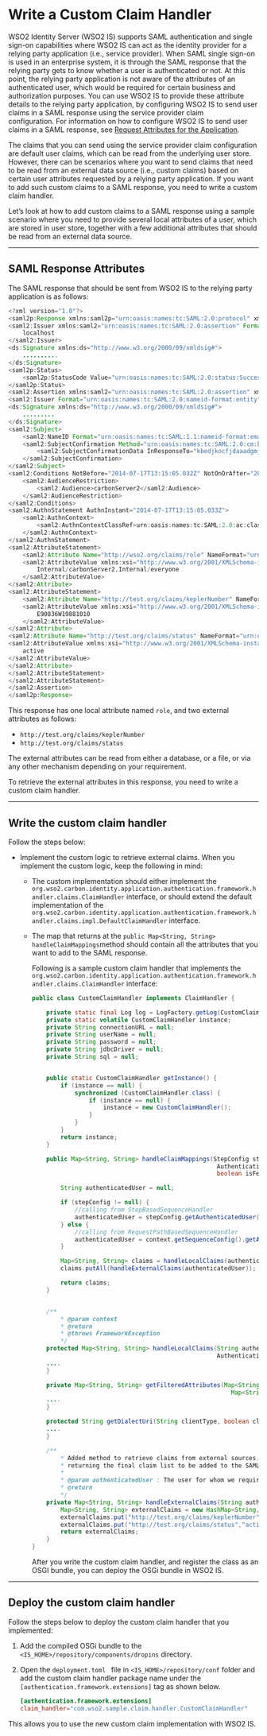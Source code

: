 # Write a Custom Claim Handler

WSO2 Identity Server (WSO2 IS) supports SAML authentication and single sign-on capabilities where WSO2 IS can act as 
the identity provider for a relying party application (i.e., service provider). When SAML single sign-on is used in an 
enterprise system, it is through the SAML response that the relying party gets to know whether a user is authenticated 
or not. At this point, the relying party application is not aware of the attributes of an authenticated user, which 
would be required for certain business and authorization purposes. You can use WSO2 IS to provide these attribute 
details to the relying party application, by configuring WSO2 IS to send user claims in a SAML response using the 
service provider claim configuration. For information on how to configure WSO2 IS to send user claims in a SAML 
response, see [Request Attributes for the Application](../../../guides/login/request-attributes/).

The claims that you can send using the service provider claim configuration are default user claims, which can be read 
from the underlying user store. However, there can be scenarios where you want to send claims that need to be read from 
an external data source (i.e., custom claims) based on certain user attributes requested by a relying party application. 
If you want to add such custom claims to a SAML response, you need to write a custom claim handler.

Let’s look at how to add custom claims to a SAML response using a sample scenario where you need to provide several local attributes of a user, which are stored in user store, together with a few additional attributes that should be read from an external data source.

---

## SAML Response Attributes

The SAML response that should be sent from WSO2 IS to the relying party application is as follows:

``` java
<?xml version="1.0"?>
<saml2p:Response xmlns:saml2p="urn:oasis:names:tc:SAML:2.0:protocol" xmlns:xs="http://www.w3.org/2001/XMLSchema" Destination="https://localhost:9444/acs" ID="faibaccbcepemkackalbbjkihlegenhhigcdjbjk" InResponseTo="kbedjkocfjdaaadgmjeipbegnclbelfffbpbophe" IssueInstant="2014-07-17T13:15:05.032Z" Version="2.0">
<saml2:Issuer xmlns:saml2="urn:oasis:names:tc:SAML:2.0:assertion" Format="urn:oasis:names:tc:SAML:2.0:nameid-format:entity">
    localhost
</saml2:Issuer>
<ds:Signature xmlns:ds="http://www.w3.org/2000/09/xmldsig#">
    ..........
</ds:Signature>
<saml2p:Status>
    <saml2p:StatusCode Value="urn:oasis:names:tc:SAML:2.0:status:Success"/>
</saml2p:Status>
<saml2:Assertion xmlns:saml2="urn:oasis:names:tc:SAML:2.0:assertion" xmlns:xs="http://www.w3.org/2001/XMLSchema" ID="phmbbieedpcfdhcignelnepkemobepgaaipbjjdk" IssueInstant="2014-07-17T13:15:05.032Z" Version="2.0">
<saml2:Issuer Format="urn:oasis:names:tc:SAML:2.0:nameid-format:entity">localhost</saml2:Issuer>
<ds:Signature xmlns:ds="http://www.w3.org/2000/09/xmldsig#">
    .........
</ds:Signature>
<saml2:Subject>
    <saml2:NameID Format="urn:oasis:names:tc:SAML:1.1:nameid-format:emailAddress">Administrator</saml2:NameID>
    <saml2:SubjectConfirmation Method="urn:oasis:names:tc:SAML:2.0:cm:bearer">
        <saml2:SubjectConfirmationData InResponseTo="kbedjkocfjdaaadgmjeipbegnclbelfffbpbophe" NotOnOrAfter="2014-07-17T13:20:05.032Z" Recipient="https://localhost:9444/acs"/>
    </saml2:SubjectConfirmation>
</saml2:Subject>
<saml2:Conditions NotBefore="2014-07-17T13:15:05.032Z" NotOnOrAfter="2014-07-17T13:20:05.032Z">
    <saml2:AudienceRestriction>
        <saml2:Audience>carbonServer2</saml2:Audience>
    </saml2:AudienceRestriction>
</saml2:Conditions>
<saml2:AuthnStatement AuthnInstant="2014-07-17T13:15:05.033Z">
    <saml2:AuthnContext>
        <saml2:AuthnContextClassRef>urn:oasis:names:tc:SAML:2.0:ac:classes:Password</saml2:AuthnContextClassRef>
    </saml2:AuthnContext>
</saml2:AuthnStatement>
<saml2:AttributeStatement>
    <saml2:Attribute Name="http://wso2.org/claims/role" NameFormat="urn:oasis:names:tc:SAML:2.0:attrname-format:basic">
    <saml2:AttributeValue xmlns:xsi="http://www.w3.org/2001/XMLSchema-instance" xsi:type="xs:string">
        Internal/carbonServer2,Internal/everyone
    </saml2:AttributeValue>
</saml2:Attribute>
<saml2:AttributeStatement>
    <saml2:Attribute Name="http://test.org/claims/keplerNumber" NameFormat="urn:oasis:names:tc:SAML:2.0:attrname-format:basic">
    <saml2:AttributeValue xmlns:xsi="http://www.w3.org/2001/XMLSchema-instance" xsi:type="xs:string">
        E90836W19881010
    </saml2:AttributeValue>
</saml2:Attribute>
<saml2:Attribute Name="http://test.org/claims/status" NameFormat="urn:oasis:names:tc:SAML:2.0:attrname-format:basic">
<saml2:AttributeValue xmlns:xsi="http://www.w3.org/2001/XMLSchema-instance" xsi:type="xs:string">
    active
</saml2:AttributeValue>
</saml2:Attribute>
</saml2:AttributeStatement>
</saml2:AttributeStatement>
</saml2:Assertion>
</saml2p:Response>
```

This response has one local attribute named `role`, and two external attributes as follows:

-   `http://test.org/claims/keplerNumber`
-   `http://test.org/claims/status`

The external attributes can be read from either a database, or a file, or via any other mechanism depending on your requirement.

To retrieve the external attributes in this response, you need to write
a custom claim handler.

---

## Write the custom claim handler

Follow the steps below:

-   Implement the custom logic to retrieve external claims. When you
    implement the custom logic, keep the following in mind:

    -   The custom implementation should either implement the `org.wso2.carbon.identity.application.authentication.framework.handler.claims.ClaimHandler`
        interface, or should extend the default implementation of the `org.wso2.carbon.identity.application.authentication.framework.handler.claims.impl.DefaultClaimHandler` interface.
    -   The map that returns at the `public Map<String, String> handleClaimMappings`method should contain all the attributes that you want to add to
        the SAML response.

        Following is a sample custom claim handler that implements the `org.wso2.carbon.identity.application.authentication.framework.handler.claims.ClaimHandler` interface:

        ``` java
        public class CustomClaimHandler implements ClaimHandler {

            private static final Log log = LogFactory.getLog(CustomClaimHandler.class);
            private static volatile CustomClaimHandler instance;
            private String connectionURL = null;
            private String userName = null;
            private String password = null;
            private String jdbcDriver = null;
            private String sql = null;


            public static CustomClaimHandler getInstance() {
                if (instance == null) {
                    synchronized (CustomClaimHandler.class) {
                        if (instance == null) {
                            instance = new CustomClaimHandler();
                        }
                    }
                }
                return instance;
            }

            public Map<String, String> handleClaimMappings(StepConfig stepConfig,
                                                            AuthenticationContext context, Map<String, String> remoteAttributes,
                                                            boolean isFederatedClaims) throws FrameworkException {

                String authenticatedUser = null;

                if (stepConfig != null) {
                    //calling from StepBasedSequenceHandler
                    authenticatedUser = stepConfig.getAuthenticatedUser();
                } else {
                    //calling from RequestPathBasedSequenceHandler
                    authenticatedUser = context.getSequenceConfig().getAuthenticatedUser();
                }

                Map<String, String> claims = handleLocalClaims(authenticatedUser, context);
                claims.putAll(handleExternalClaims(authenticatedUser));

                return claims;
            }


            /**
                * @param context
                * @return
                * @throws FrameworkException
                */
            protected Map<String, String> handleLocalClaims(String authenticatedUser,
                                                            AuthenticationContext context) throws FrameworkException {
            ....
            }

            private Map<String, String> getFilteredAttributes(Map<String, String> allAttributes,
                                                                Map<String, String> requestedClaimMappings, boolean isStandardDialect) {
            ....
            }

            protected String getDialectUri(String clientType, boolean claimMappingDefined) {
            ....
            }

            /**
                * Added method to retrieve claims from external sources. The results will be merged to the local claims when
                * returning the final claim list to be added to the SAML response that is sent back to the SP.
                *
                * @param authenticatedUser : The user for whom we require claim values
                * @return
                */
            private Map<String, String> handleExternalClaims(String authenticatedUser) throws FrameworkException {
                Map<String, String> externalClaims = new HashMap<String, String>();
                externalClaims.put("http://test.org/claims/keplerNumber","E90836W19881010");
                externalClaims.put("http://test.org/claims/status","active");
                return externalClaims;
            }
        }
        ```

        After you write the custom claim handler, and register the class as an OSGI bundle, you can deploy the OSGi bundle in WSO2 IS.

---

## Deploy the custom claim handler

Follow the steps below to deploy the custom claim handler that you implemented:

1.  Add the compiled OSGi bundle to the `<IS_HOME>/repository/components/dropins` directory.

2.  Open the `deployment.toml ` file in `<IS_HOME>/repository/conf` folder and add the custom claim handler package name under the `[authentication.framework.extensions]` tag as shown below.   
    
    ```toml
    [authentication.framework.extensions] 
    claim_handler="com.wso2.sample.claim.handler.CustomClaimHandler" 
    ```
    
This allows you to use the new custom claim implementation with WSO2 IS.
